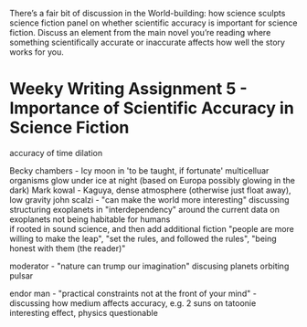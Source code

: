 There’s a fair bit of discussion in the World-building: how science sculpts science fiction panel on whether scientific accuracy is important for science fiction. 
Discuss an element from the main novel you’re reading where something scientifically accurate or inaccurate affects how well the story works for you.

# Weeky Writing Assignment 5 - Importance of Scientific Accuracy in Science Fiction 
accuracy of time dilation

Becky chambers - Icy moon in 'to be taught, if fortunate' multicelluar organisms glow under ice at night (based on Europa possibly glowing in the dark)
Mark kowal - Kaguya, dense atmosphere (otherwise just float away), low gravity
john scalzi - "can make the world more interesting" discussing structuring exoplanets in "interdependency" around the current data on exoplanets not being habitable for humans  
if rooted in sound science, and then add additional fiction "people are more willing to make the leap", "set the rules, and followed the rules", "being honest with them (the reader)"

moderator - "nature can trump our imagination" discusing planets orbiting pulsar

endor man - "practical constraints not at the front of your mind" - discussing how medium affects accuracy, e.g. 2 suns on tatoonie interesting effect, physics questionable
